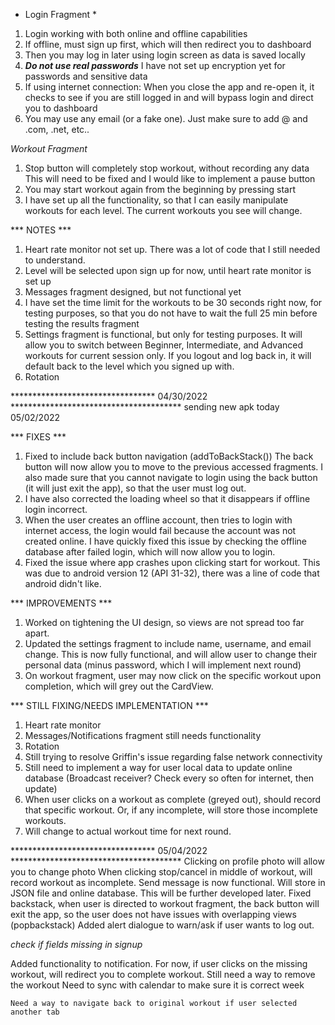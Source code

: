 * Login Fragment *
1. Login working with both online and offline capabilities
2. If offline, must sign up first, which will then redirect you to dashboard
3. Then you may log in later using login screen as data is saved locally
4. ***Do not use real passwords***
    I have not set up encryption yet for passwords and sensitive data
5. If using internet connection:
    When you close the app and re-open it, it checks to see if you are still logged in
    and will bypass login and direct you to dashboard
6. You may use any email (or a fake one). Just make sure to add @ and .com, .net, etc..

*Workout Fragment*
1. Stop button will completely stop workout, without recording any data
    This will need to be fixed and I would like to implement a pause button
2. You may start workout again from the beginning by pressing start
3. I have set up all the functionality, so that I can easily manipulate workouts for
    each level. The current workouts you see will change.


*** NOTES ***
1. Heart rate monitor not set up. There was a lot of code that I still needed to
    understand.
2. Level will be selected upon sign up for now, until heart rate monitor is set up
3. Messages fragment designed, but not functional yet
4. I have set the time limit for the workouts to be 30 seconds right now, for testing
    purposes, so that you do not have to wait the full 25 min before testing the
    results fragment
5. Settings fragment is functional, but only for testing purposes. It will allow you to switch
    between Beginner, Intermediate, and Advanced workouts for current session only. If you logout
    and log back in, it will default back to the level which you signed up with.
6. Rotation

********************************* 04/30/2022 ***************************************
sending new apk today 05/02/2022

*** FIXES ***
1. Fixed to include back button navigation (addToBackStack())
    The back button will now allow you to move to the previous accessed fragments.
    I also made sure that you cannot navigate to login using the back button (it will just exit the app), so that the user must log out.
2. I have also corrected the loading wheel so that it disappears if offline login incorrect.
3. When the user creates an offline account, then tries to login with internet access, the login would fail because the account was not created online.
   I have quickly fixed this issue by checking the offline database after failed login, which will now allow you to login.
4. Fixed the issue where app crashes upon clicking start for workout.
    This was due to android version 12 (API 31-32), there was a line of code that android didn't like.

*** IMPROVEMENTS ***
1. Worked on tightening the UI design, so views are not spread too far apart.
2. Updated the settings fragment to include name, username, and email change.
    This is now fully functional, and will allow user to change their personal data (minus password, which I will implement next round)
3. On workout fragment, user may now click on the specific workout upon completion, which will grey
    out the CardView.

*** STILL FIXING/NEEDS IMPLEMENTATION ***
1. Heart rate monitor
2. Messages/Notifications fragment still needs functionality
3. Rotation
4. Still trying to resolve Griffin's issue regarding false network connectivity
5. Still need to implement a way for user local data to update online database
    (Broadcast receiver? Check every so often for internet, then update)
6. When user clicks on a workout as complete (greyed out), should record that specific workout.
    Or, if any incomplete, will store those incomplete workouts.
7. Will change to actual workout time for next round.

********************************* 05/04/2022 ***************************************
Clicking on profile photo will allow you to change photo
When clicking stop/cancel in middle of workout, will record workout as incomplete.
Send message is now functional. Will store in JSON file and online database. This will be further developed later.
Fixed backstack, when user is directed to workout fragment, the back button will exit the app, so the user does not have issues with overlapping views
(popbackstack)
Added alert dialogue to warn/ask if user wants to log out.

*check if fields missing in signup*

Added functionality to notification. For now, if user clicks on the missing workout, will redirect you
to complete workout.
    Still need a way to remove the workout
    Need to sync with calendar to make sure it is correct week

    Need a way to navigate back to original workout if user selected another tab